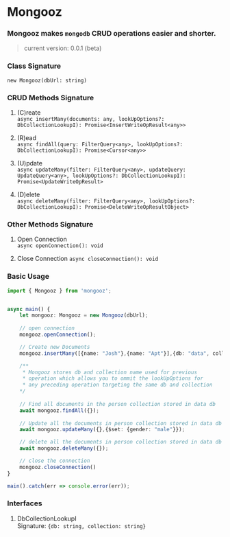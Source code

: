 # Mongooz
### Mongooz makes `mongodb` CRUD operations easier and shorter.

> current version: 0.0.1 (beta)

### Class Signature
`new Mongooz(dbUrl: string)`

### CRUD Methods Signature
1. (C)reate\
    `async insertMany(documents: any, lookUpOptions?: DbCollectionLookupI): Promise<InsertWriteOpResult<any>>`
        
2. (R)ead\
    `async findAll(query: FilterQuery<any>, lookUpOptions?: DbCollectionLookupI): Promise<Cursor<any>>`
        
3. (U)pdate\
    `async updateMany(filter: FilterQuery<any>, updateQuery: UpdateQuery<any>, lookUpOptions?: DbCollectionLookupI): Promise<UpdateWriteOpResult>`

4. (D)elete\
    `async deleteMany(filter: FilterQuery<any>, lookUpOptions?: DbCollectionLookupI): Promise<DeleteWriteOpResultObject>`

### Other Methods Signature
1. Open Connection\
    `async openConnection(): void`

2. Close Connection
    `async closeConnection(): void`
        

### Basic Usage
```typescript
import { Mongooz } from 'mongooz';


async main() {
    let mongooz: Mongooz = new Mongooz(dbUrl);
    
    // open connection
    mongooz.openConnection();

    // Create new Documents
    mongooz.insertMany([{name: "Josh"},{name: "Apt"}],{db: "data", collection: "person"});

    /**
     * Mongooz stores db and collection name used for previous
     * operation which allows you to ommit the lookUpOptions for
     * any preceding operation targeting the same db and collection
    */ 
    
    // Find all documents in the person collection stored in data db
    await mongooz.findAll({});
    
    // Update all the documents in person collection stored in data db
    await mongooz.updateMany({},{$set: {gender: "male"}});

    // delete all the documents in person collection stored in data db
    await mongooz.deleteMany({});

    // close the connection
    mongooz.closeConnection()
}

main().catch(err => console.error(err));

```

### Interfaces
1. DbCollectionLookupI\
   Signature: `{db: string, collection: string}`
